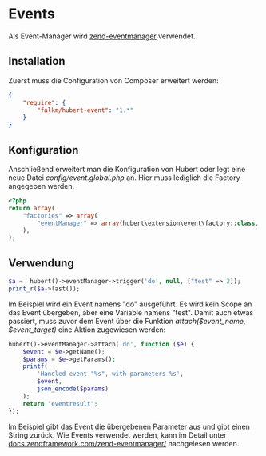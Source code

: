 # Events

Als Event-Manager wird [zend-eventmanager](https://docs.zendframework.com/zend-eventmanager/) verwendet.

## Installation

Zuerst muss die Configuration von Composer erweitert werden:
```json
{
    "require": {
        "falkm/hubert-event": "1.*"
    }
}
```

## Konfiguration

Anschließend erweitert man die Konfiguration von Hubert oder legt eine neue Datei _config/event.global.php_ an. Hier muss lediglich die Factory angegeben werden.
```php
<?php
return array(
    "factories" => array(
        "eventManager" => array(hubert\extension\event\factory::class, 'get')
    ),
);
```

## Verwendung

```php
$a =  hubert()->eventManager->trigger('do', null, ["test" => 2]);
print_r($a->last());
```

Im Beispiel wird ein Event namens "do" ausgeführt. Es wird kein Scope an das Event übergeben, aber eine Variable namens "test". Damit auch etwas passiert, muss zuvor dem Event über die Funktion _attach($event\_name, $event\_target)_ eine Aktion zugewiesen werden:

```php
hubert()->eventManager->attach('do', function ($e) {
    $event = $e->getName();
    $params = $e->getParams();
    printf(
        'Handled event "%s", with parameters %s',
        $event,
        json_encode($params)
    );
    return "eventresult";
});
```

Im Beispiel gibt das Event die übergebenen Parameter aus und gibt einen String zurück. Wie Events verwendet werden, kann im Detail unter [docs.zendframework.com/zend-eventmanager/](https://docs.zendframework.com/zend-eventmanager/) nachgelesen werden.

